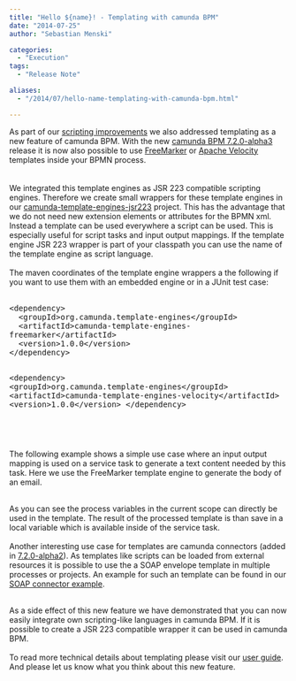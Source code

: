 ```yaml
---
title: "Hello ${name}! - Templating with camunda BPM"
date: "2014-07-25"
author: "Sebastian Menski"

categories:
  - "Execution"
tags: 
  - "Release Note"

aliases:
  - "/2014/07/hello-name-templating-with-camunda-bpm.html"

---
```


<div>
As part of our <a href="http://blog.camunda.org/2014/07/scripting-everywhere-in-camunda-bpm.html" target="_blank">scripting improvements</a>&nbsp;we also addressed templating as a new feature of camunda BPM. With the new <a href="http://blog.camunda.org/2014/07/camunda-bpm-720-alpha3-released.html" target="_blank">camunda BPM 7.2.0-alpha3</a> release it is now also possible to use <a href="http://freemarker.org/" target="_blank">FreeMarker</a> or <a href="https://velocity.apache.org/" target="_blank">Apache Velocity</a> templates inside your BPMN process.<br />
<br />
<a name='more'></a><br />
We integrated this template engines as JSR 223 compatible scripting engines. Therefore we create small wrappers for these template engines in our <a href="https://github.com/camunda/camunda-template-engines-jsr223" target="_blank">camunda-template-engines-jsr223</a>&nbsp;project.&nbsp;This has the advantage that we do not need new extension elements or attributes for the BPMN xml. Instead a template can be used everywhere a script can be used. This is especially useful for script tasks and input output mappings. If the template engine JSR 223 wrapper is part of your classpath you can use the name of the template engine as script language.<br />
<br />
The maven coordinates of the template engine wrappers a the following if you want to use them with an embedded engine or in a JUnit test case:<br />
<br />
<pre style="white-space: pre-wrap; word-wrap: break-word;">&lt;dependency&gt;
  &lt;groupId&gt;org.camunda.template-engines&lt;/groupId&gt;
  &lt;artifactId&gt;camunda-template-engines-freemarker&lt;/artifactId&gt;
  &lt;version&gt;1.0.0&lt;/version&gt;
&lt;/dependency&gt;

&lt;dependency&gt;
  &lt;groupId&gt;org.camunda.template-engines&lt;/groupId&gt;
  &lt;artifactId&gt;camunda-template-engines-velocity&lt;/artifactId&gt;
  &lt;version&gt;1.0.0&lt;/version&gt;
&lt;/dependency&gt;</pre>
<pre style="white-space: pre-wrap; word-wrap: break-word;"></pre>
<pre style="white-space: pre-wrap; word-wrap: break-word;"></pre>
<div style="white-space: pre-wrap; word-wrap: break-word;">
<span style="font-family: inherit;">The following example shows a simple use case where an input output mapping is used on a service task to generate a text content needed by this task. Here we use the FreeMarker template engine to generate the body of an email.</span></div>
<br />
<script src="https://gist.github.com/menski/b880b33bdb34aae5e50b.js"></script>

As you can see the process variables in the current scope can directly be used in the template. The result of the processed template is than save in a local variable which is available inside of the service task.<br />
<br />
Another interesting use case for templates are camunda connectors (added in <a href="http://blog.camunda.org/2014/06/camunda-bpm-720-alpha2-released.html" target="_blank">7.2.0-alpha2</a>). As templates like scripts can be loaded from external resources it is possible to use the a SOAP envelope template in multiple processes or projects. An example for such an template can be found in our <a href="https://github.com/camunda/camunda-bpm-examples/tree/master/servicetask/soap-service" target="_blank">SOAP connector example</a>.<br />
<br />
<script src="https://gist.github.com/menski/2fd9e14f175d5755def4.js"></script>

As a side effect of this new feature we have demonstrated that you can now easily integrate own scripting-like languages in camunda BPM. If it is possible to create a JSR 223 compatible wrapper it can be used in camunda BPM.<br />
<br />
To read more technical details about templating please visit our <a href="http://docs.camunda.org/latest/guides/user-guide/#process-engine-templating" target="_blank">user guide</a>. And please let us know what you think about this new feature.
</div>